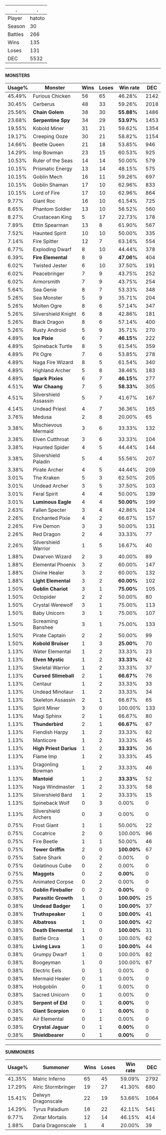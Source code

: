 .|.
|-|-
Player|hatoto
Season|30
Battles|266
Wins|135
Loses|131
DEC|5532

---
**MONSTERS**

Usage%|Monster|Wins|Loses|Win rate|DEC|
-|-|-|-|-|-|
45.49%|Furious Chicken|56|65|46.28%|2142|
30.45%|Cerberus|48|33|59.26%|2018|
25.56%|**Chain Golem**|38|30|**55.88%**|1486|
23.68%|**Serpentine Spy**|34|29|**53.97%**|1453|
19.55%|Kobold Miner|31|21|59.62%|1354|
19.17%|Creeping Ooze|30|21|58.82%|1154|
14.66%|Beetle Queen|21|18|53.85%|946|
14.29%|Imp Bowman|23|15|60.53%|925|
10.53%|Ruler of the Seas|14|14|50.00%|579|
10.15%|Prismatic Energy|13|14|48.15%|575|
10.15%|Goblin Mech|16|11|59.26%|697|
10.15%|Goblin Shaman|17|10|62.96%|833|
10.15%|Lord of Fire|17|10|62.96%|864|
9.77%|Giant Roc|16|10|61.54%|725|
8.65%|Phantom Soldier|13|10|56.52%|560|
8.27%|Crustacean King|5|17|22.73%|178|
7.89%|Ettin Spearman|13|8|61.90%|567|
7.52%|Haunted Spirit|10|10|50.00%|335|
7.14%|Fire Spitter|12|7|63.16%|554|
6.77%|Exploding Dwarf|8|10|44.44%|378|
6.39%|**Fire Elemental**|8|9|**47.06%**|404|
6.02%|Twisted Jester|6|10|37.50%|191|
6.02%|Peacebringer|7|9|43.75%|252|
6.02%|Armorsmith|7|9|43.75%|254|
5.64%|Sea Genie|8|7|53.33%|348|
5.26%|Sea Monster|5|9|35.71%|204|
5.26%|Molten Ogre|8|6|57.14%|347|
5.26%|Silvershield Knight|6|8|42.86%|181|
5.26%|Black Dragon|8|6|57.14%|400|
5.26%|Rusty Android|5|9|35.71%|270|
4.89%|**Ice Pixie**|6|7|**46.15%**|222|
4.89%|Spineback Turtle|8|5|61.54%|359|
4.89%|Pit Ogre|7|6|53.85%|278|
4.89%|Naga Fire Wizard|8|5|61.54%|340|
4.89%|Highland Archer|5|8|38.46%|183|
4.89%|**Spark Pixies**|6|7|**46.15%**|277|
4.51%|**War Chaang**|7|5|**58.33%**|305|
4.51%|Silvershield Assassin|5|7|41.67%|167|
4.14%|Undead Priest|4|7|36.36%|165|
3.76%|Medusa|2|8|20.00%|65|
3.38%|Mischievous Mermaid|3|6|33.33%|132|
3.38%|Elven Cutthroat|3|6|33.33%|104|
3.38%|Haunted Spider|4|5|44.44%|144|
3.38%|Silvershield Paladin|5|4|55.56%|207|
3.38%|Pirate Archer|4|5|44.44%|209|
3.01%|The Kraken|5|3|62.50%|205|
3.01%|Undead Archer|3|5|37.50%|103|
3.01%|Feral Spirit|4|4|50.00%|139|
3.01%|**Luminous Eagle**|4|4|**50.00%**|199|
2.63%|Fallen Specter|3|4|42.86%|124|
2.26%|Enchanted Pixie|4|2|66.67%|157|
2.26%|Fire Demon|3|3|50.00%|131|
2.26%|Red Dragon|2|4|33.33%|77|
2.26%|Silvershield Warrior|1|5|16.67%|40|
1.88%|Dwarven Wizard|2|3|40.00%|89|
1.88%|Elemental Phoenix|3|2|60.00%|147|
1.88%|Divine Healer|3|2|60.00%|132|
1.88%|**Light Elemental**|3|2|**60.00%**|102|
1.50%|**Goblin Chariot**|3|1|**75.00%**|105|
1.50%|Octopider|2|2|50.00%|80|
1.50%|Crystal Werewolf|3|1|75.00%|113|
1.50%|Baby Unicorn|3|1|75.00%|107|
1.50%|Screaming Banshee|3|1|75.00%|133|
1.50%|Pirate Captain|2|2|50.00%|99|
1.50%|**Kobold Bruiser**|1|3|**25.00%**|70|
1.13%|Water Elemental|1|2|33.33%|23|
1.13%|**Elven Mystic**|1|2|**33.33%**|42|
1.13%|Skeletal Warrior|1|2|33.33%|37|
1.13%|**Cursed Slimeball**|2|1|**66.67%**|76|
1.13%|Centaur|1|2|33.33%|33|
1.13%|Undead Minotaur|1|2|33.33%|34|
1.13%|Skeleton Assassin|2|1|66.67%|65|
1.13%|Spirit Miner|3|0|100.00%|133|
1.13%|Magi Sphinx|2|1|66.67%|80|
1.13%|**Thunderbird**|2|1|**66.67%**|67|
1.13%|Fiendish Harpy|1|2|33.33%|62|
1.13%|Manticore|1|2|33.33%|45|
1.13%|**High Priest Darius**|1|2|**33.33%**|36|
1.13%|Flame Imp|1|2|33.33%|45|
1.13%|Dragonling Bowman|1|2|33.33%|46|
1.13%|**Mantoid**|1|2|**33.33%**|52|
1.13%|Naga Windmaster|1|2|33.33%|58|
1.13%|Silvershield Bard|1|2|33.33%|15|
1.13%|Spineback Wolf|0|3|0.00%|0|
1.13%|Silvershield Archers|0|3|0.00%|0|
0.75%|Frost Giant|1|1|50.00%|22|
0.75%|Cocatrice|2|0|100.00%|96|
0.75%|Fire Beetle|1|1|50.00%|46|
0.75%|**Tower Griffin**|2|0|**100.00%**|67|
0.75%|Sabre Shark|0|2|0.00%|0|
0.75%|Gelatinous Cube|0|2|0.00%|0|
0.75%|**Maggots**|0|2|**0.00%**|0|
0.75%|Animated Corpse|0|2|0.00%|0|
0.75%|**Goblin Fireballer**|0|2|**0.00%**|0|
0.38%|**Parasitic Growth**|1|0|**100.00%**|25|
0.38%|**Undead Badger**|1|0|**100.00%**|37|
0.38%|**Truthspeaker**|1|0|**100.00%**|41|
0.38%|**Albatross**|1|0|**100.00%**|42|
0.38%|**Death Elemental**|1|0|**100.00%**|31|
0.38%|Battle Orca|1|0|100.00%|62|
0.38%|**Living Lava**|1|0|**100.00%**|44|
0.38%|Grumpy Dwarf|1|0|100.00%|82|
0.38%|Boogeyman|1|0|100.00%|67|
0.38%|Electric Eels|0|1|0.00%|0|
0.38%|Mermaid Healer|0|1|0.00%|0|
0.38%|Hobgoblin|0|1|0.00%|0|
0.38%|Sacred Unicorn|0|1|0.00%|0|
0.38%|**Serpent of Eld**|0|1|**0.00%**|0|
0.38%|**Giant Scorpion**|0|1|**0.00%**|0|
0.38%|Air Elemental|0|1|0.00%|0|
0.38%|**Crystal Jaguar**|0|1|**0.00%**|0|
0.38%|**Shieldbearer**|0|1|**0.00%**|0|

---
**SUMMONERS**

Usage%|Summoner|Wins|Loses|Win rate|DEC|
-|-|-|-|-|-|
41.35%|Malric Inferno|65|45|59.09%|2792|
17.29%|Alric Stormbringer|19|27|41.30%|680|
15.41%|Delwyn Dragonscale|22|19|53.66%|1064|
14.29%|Tyrus Paladium|16|22|42.11%|541|
9.77%|Zintar Mortalis|12|14|46.15%|414|
1.88%|Daria Dragonscale|1|4|20.00%|39|
